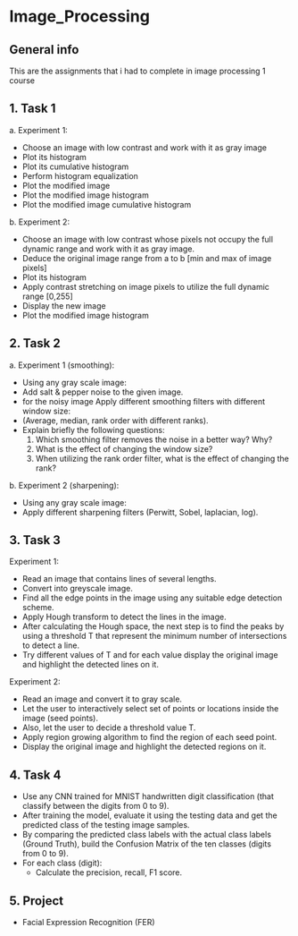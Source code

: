# Image_Processing
 
## General info 
This are the assignments that i had to complete in image processing 1 course

## 1. Task 1
a. Experiment 1:

- Choose an image with low contrast and work with it as gray image
- Plot its histogram
- Plot its cumulative histogram
- Perform histogram equalization
- Plot the modified image
- Plot the modified image histogram
- Plot the modified image cumulative histogram

b. Experiment 2:
- Choose an image with low contrast whose pixels not occupy the full dynamic range and work with it as gray image.
- Deduce the original image range from a to b [min and max of image pixels]
- Plot its histogram
- Apply contrast stretching on image pixels to utilize the full dynamic range [0,255]
- Display the new image
- Plot the modified image histogram

## 2. Task 2
a. Experiment 1 (smoothing):
- Using any gray scale image:
- Add salt & pepper noise to the given image.
- for the noisy image Apply different smoothing filters with different window size:
- (Average, median, rank order with different ranks).
- Explain briefly the following questions:
  1. Which smoothing filter removes the noise in a better way? Why?
  2. What is the effect of changing the window size?
  3. When utilizing the rank order filter, what is the effect of changing the rank?

b. Experiment 2 (sharpening):
- Using any gray scale image:
- Apply different sharpening filters (Perwitt, Sobel, laplacian, log).

## 3. Task 3
Experiment 1:

- Read an image that contains lines of several lengths.
- Convert into greyscale image.
- Find all the edge points in the image using any suitable edge detection scheme.
- Apply Hough transform to detect the lines in the image.
- After calculating the Hough space, the next step is to find the peaks by using a threshold T that represent the minimum number of intersections to detect a line.
- Try different values of T and for each value display the original image and highlight the detected lines on it.
 

Experiment 2:

- Read an image and convert it to gray scale.
- Let the user to interactively select set of points or locations inside the image (seed points).
- Also, let the user to decide a threshold value T.
- Apply region growing algorithm to find the region of each seed point.
- Display the original image and highlight the detected regions on it.

## 4. Task 4
- Use any CNN trained for MNIST handwritten digit classification (that classify between the digits from 0 to 9).
- After training the model, evaluate it using the testing data and get the predicted class of the testing image samples.
- By comparing the predicted class labels with the actual class labels (Ground Truth), build the Confusion Matrix of the ten classes (digits from 0 to 9).
- For each class (digit):
  - Calculate the precision, recall, F1 score.


## 5. Project
- Facial Expression Recognition (FER)
 